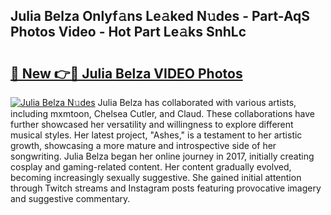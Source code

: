## Julia Belza Onlyf𝚊ns Le𝚊ked N𝚞des - Part-AqS Photos Video - Hot Part Le𝚊ks SnhLc

# <h2><a href="http://ac20047.deff.icu/?id=Julia+Belza">🔗 New 👉🔴 Julia Belza VIDEO Photos</a></h2>

[![Julia Belza N𝚞des](https://i.imgur.com/rIISA9y.gif)](http://ac20047.deff.icu/?id=Julia+Belza)
Julia Belza has collaborated with various artists, including mxmtoon, Chelsea Cutler, and Claud. These collaborations have further showcased her versatility and willingness to explore different musical styles. Her latest project, "Ashes," is a testament to her artistic growth, showcasing a more mature and introspective side of her songwriting. Julia Belza began her online journey in 2017, initially creating cosplay and gaming-related content. Her content gradually evolved, becoming increasingly sexually suggestive. She gained initial attention through Twitch streams and Instagram posts featuring provocative imagery and suggestive commentary.
